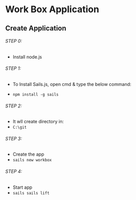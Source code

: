 # Work Box Application


## Create Application

###### STEP 0: 
- Install node.js


###### STEP 1:
- To Install Sails.js, open cmd & type the below command:

- ```npm install -g sails```


###### STEP 2:
- It wll create directory in:
- ```C:\git```


###### STEP 3:
- Create the app
- ```sails new workbox```

###### STEP 4:
- Start app
- ```sails sails lift```

